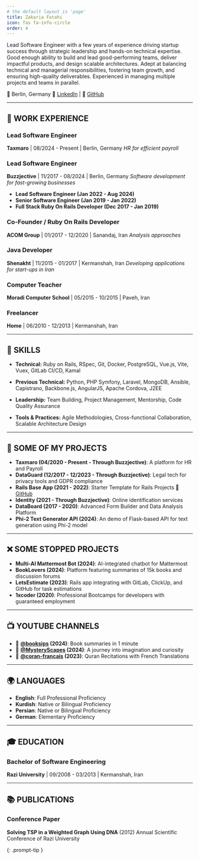 ```yaml
---
# the default layout is 'page'
title: Zakaria Fatahi
icon: fas fa-info-circle
order: 4
---
```


Lead Software Engineer with a few years of experience driving startup success through strategic leadership and hands-on technical expertise. Good enough ability to build and lead good-performing teams, deliver impactful products, and design scalable architectures. Adept at balancing technical and managerial responsibilities, fostering team growth, and ensuring high-quality deliverables. Experienced in managing multiple projects and teams in parallel.

📍 Berlin, Germany
🔗 [LinkedIn](https://www.linkedin.com/in/zakaria-fatahi/) | 🔗 [GitHub](https://github.com/zakariaf)

---

## 📌 WORK EXPERIENCE

### **Lead Software Engineer**
**Taxmaro** | 08/2024 - Present | Berlin, Germany
_HR for efficient payroll_

### **Lead Software Engineer**
**Buzzjective** | 11/2017 - 08/2024 | Berlin, Germany
_Software development for fast-growing businesses_

- **Lead Software Engineer (Jan 2022 - Aug 2024)**
- **Senior Software Engineer (Jan 2019 - Jan 2022)**
- **Full Stack Ruby On Rails Developer (Dec 2017 - Jan 2019)**

### **Co-Founder / Ruby On Rails Developer**
**ACOM Group** | 01/2017 - 12/2020 | Sanandaj, Iran
_Analysis approaches_

### **Java Developer**
**Shenakht** | 11/2015 - 01/2017 | Kermanshah, Iran
_Developing applications for start-ups in Iran_

### **Computer Teacher**
**Moradi Computer School** | 05/2015 - 10/2015 | Paveh, Iran

### **Freelancer**
**Home** | 06/2010 - 12/2013 | Kermanshah, Iran

---

## 🔧 SKILLS


  - **Technical:** Ruby on Rails, RSpec, Git, Docker, PostgreSQL, Vue.js, Vite, Vuex, GitLab CI/CD, Kamal


  - **Previous Technical:** Python, PHP Symfony, Laravel, MongoDB, Ansible, Capistrano, Backbone.js, AngularJS, Apache Cordova, J2EE


  - **Leadership:** Team Building, Project Management, Mentorship, Code Quality Assurance


  - **Tools & Practices:** Agile Methodologies, Cross-functional Collaboration, Scalable Architecture Design

---

## 🚀 SOME OF MY PROJECTS

- **Taxmaro (04/2020 - Present - Through Buzzjective)**: A platform for HR and Payroll
- **DataGuard (12/2017 - 12/2023 - Through Buzzjective)**: Legal tech for privacy tools and GDPR compliance
- **Rails Base App (2021 - 2022)**: Starter Template for Rails Projects 🔗 [GitHub](https://github.com/zakariaf/rails-base-app)
- **Identity (2021 - Through Buzzjective)**: Online identification services
- **DataBoard (2017 - 2020)**: Advanced Form Builder and Data Analysis Platform
- **Phi-2 Text Generator API (2024)**: An demo of Flask-based API for text generation using Phi-2 model

---

## ❌ SOME STOPPED PROJECTS

- **Multi-AI Mattermost Bot (2024)**: AI-integrated chatbot for Mattermost
- **BookLovers (2024)**: Platform featuring summaries of 15k books and discussion forums
- **LetsEstimate (2023)**: Rails app integrating with GitLab, ClickUp, and GitHub for task estimations
- **1xcoder (2020)**: Professional Bootcamps for developers with guaranteed employment

---

## 📺 YOUTUBE CHANNELS

- 🎥 **[@booksips](https://www.youtube.com/@booksips) (2024)**: Book summaries in 1 minute
- 🎥 **[@MysteryScapes](https://www.youtube.com/@MysteryScapes) (2024)**: A journey into imagination and curiosity
- 🎥 **[@coran-francais](https://www.youtube.com/@coran-francais) (2023)**: Quran Recitations with French Translations

---

## 🌍 LANGUAGES
- **English**: Full Professional Proficiency
- **Kurdish**: Native or Bilingual Proficiency
- **Persian**: Native or Bilingual Proficiency
- **German**: Elementary Proficiency

---

## 🎓 EDUCATION

### **Bachelor of Software Engineering**
**Razi University** | 09/2008 - 03/2013 | Kermanshah, Iran

---

## 📚 PUBLICATIONS

### **Conference Paper**
**Solving TSP in a Weighted Graph Using DNA** (2012)
Annual Scientific Conference of Razi University

{: .prompt-tip }
